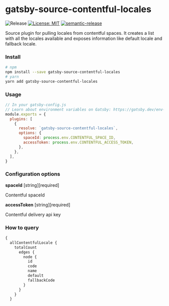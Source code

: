 # gatsby-source-contentful-locales
![Release](https://github.com/joseguerrerov/gatsby-source-contentful-locales/workflows/Release/badge.svg)
[![License: MIT](https://img.shields.io/badge/License-MIT-yellow.svg)](https://opensource.org/licenses/MIT)
[![semantic-release](https://img.shields.io/badge/%20%20%F0%9F%93%A6%F0%9F%9A%80-semantic--release-e10079.svg)](https://github.com/semantic-release/semantic-release)


Source plugin for pulling locales from contentful spaces.
It creates a list with all the locales available and exposes information like default locale and fallback locale.

### Install
```bash
# npm
npm install --save gatsby-source-contentful-locales
# yarn
yarn add gatsby-source-contentful-locales
```

### Usage

```js 
// In your gatsby-config.js
// Learn about environment variables on Gatsby: https://gatsby.dev/env-vars
module.exports = {
  plugins: [
    {
      resolve: `gatsby-source-contentful-locales`,
      options: {
        spaceId: process.env.CONTENTFUL_SPACE_ID,
        accessToken: process.env.CONTENTFUL_ACCESS_TOKEN,
      },
    },
  ],
}
```

### Configuration options

**spaceId** [string][required]

Contentful spaceId

**accessToken** [string][required]

Contentful delivery api key

### How to query
```graphql
{
  allContentfulLocale {
    totalCount
      edges {
        node {
          id
          code
          name
          default
          fallbackCode
        }
      }
    }
  }
```
